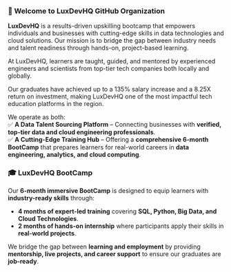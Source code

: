 ### 👋 Welcome to LuxDevHQ GitHub Organization  
 
**LuxDevHQ** is a results-driven upskilling bootcamp that empowers individuals and businesses with cutting-edge skills in data technologies and cloud solutions. Our mission is to bridge the gap between industry needs and talent readiness through hands-on, project-based learning.

At LuxDevHQ, learners are taught, guided, and mentored by experienced engineers and scientists from top-tier tech companies both locally and globally.

Our graduates have achieved up to a 135% salary increase and a 8.25X return on investment, making LuxDevHQ one of the most impactful tech education platforms in the region.

We operate as both:  
✅ **A Data Talent Sourcing Platform** – Connecting businesses with **verified, top-tier data and cloud engineering professionals**.  
✅ **A Cutting-Edge Training Hub** – Offering a **comprehensive 6-month BootCamp** that prepares learners for real-world careers in **data engineering, analytics, and cloud computing**.  

### 🎓 LuxDevHQ BootCamp  
Our **6-month immersive BootCamp** is designed to equip learners with **industry-ready skills** through:  

- **4 months of expert-led training** covering **SQL, Python, Big Data, and Cloud Technologies**.  
- **2 months of hands-on internship** where participants apply their skills in **real-world projects**.  

We bridge the gap between **learning and employment** by providing **mentorship, live projects, and career support** to ensure our graduates are **job-ready**.  
